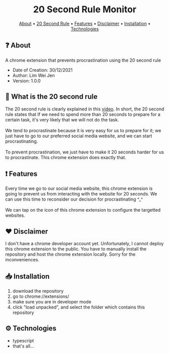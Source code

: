 <h1 align="center">
  <br>
  20 Second Rule Monitor
  <br>
</h1>

<p align="center">
  <a href="#-about">About</a>
  •
  <a href="#-what-is-the-20-second-rule">20 Second Rule</a>
  •
  <a href="#-features">Features</a>
  •
  <a href="#%EF%B8%8F-disclaimer">Disclaimer</a>
  •
  <a href="#-installation">Installation</a>
  •
  <a href="#%EF%B8%8F-technologies">Technologies</a>
</p>

## ❓ About
A chrome extension that prevents procrastination using the 20 second rule
- Date of Creation: 30/12/2021
- Author: Lim Wei Jen
- Version: 1.0.0

## 🙋 What is the 20 second rule
The 20 second rule is clearly explained in this [video](https://youtu.be/lj5SzG4XHJo). In short, the 20 second rule states that If we need to spend more than 20 seconds to 
prepare for a certain task, it's very likely that we will not do the task. 
<br><br>
We tend to procrastinate because it is very easy for us to prepare for it; 
we just have to go to our preferred social media website, and we can start procrastinating. 
<br><br>
To prevent procrastination, we just have to make it 
20 seconds harder for us to procrastinate. This chrome extension does exactly that.

## ❗ Features
Every time we go to our social media website, this chrome extension is going to prevent us from interacting with the website for 20 seconds. We can use this time to reconsider
our decision for procrastinating ^_^
<br><br>
We can tap on the icon of this chrome extension to configure the targetted websites.

## ❤️ Disclaimer
I don't have a chrome developer account yet. Unfortunately, I cannot deploy this chrome extension to the public.
You have to manually install the repository and host the chrome extension locally. Sorry for the inconveniences.

## 📥 Installation
1. download the repository
2. go to chrome://extensions/
3. make sure you are in developer mode
4. click "load unpacked", and select the folder which contains this repository

## ⚙️ Technologies
- typescript
- that's all...
